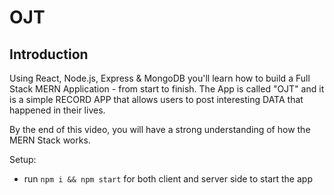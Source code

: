 # OJT



## Introduction


Using React, Node.js, Express & MongoDB you'll learn how to build a Full Stack MERN Application - from start to finish. The App is called "OJT" and it is a simple RECORD APP that allows users to post interesting DATA that happened in their lives.

By the end of this video, you will have a strong understanding of how the MERN Stack works.

Setup:
- run ```npm i && npm start``` for both client and server side to start the app